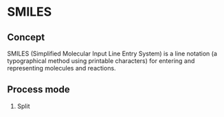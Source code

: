 # SMILES
## Concept
SMILES (Simplified Molecular Input Line Entry System) is a line notation (a typographical method using printable characters) for entering and representing molecules and reactions.
## Process mode
1. Split
    
